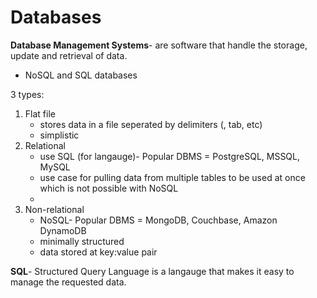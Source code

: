 # Databases

**Database Management Systems**- are software that handle the storage, update and retrieval of data.
  - NoSQL and SQL databases

3 types:
1. Flat file
    - stores data in a file seperated by delimiters (, tab, etc)
    - simplistic
2. Relational
    - use SQL (for langauge)- Popular DBMS = PostgreSQL, MSSQL, MySQL
    - use case for pulling data from multiple tables to be used at once which is not possible with NoSQL
    -  
3. Non-relational
    - NoSQL- Popular DBMS = MongoDB, Couchbase, Amazon DynamoDB
    - minimally structured
    - data stored at key:value pair

**SQL**- Structured Query Language is a langauge that makes it easy to manage the requested data.